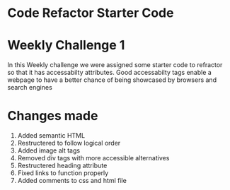 # Code Refactor Starter Code

# Weekly Challenge  1

In this Weekly challenge we were assigned some starter code to refractor so that it has accessabilty attributes. Good accessabilty tags enable a webpage to have a better chance of being showcased by browsers and search engines

<h1>Changes made</h1>
    <ol>
<li>Added semantic HTML</li>
<li>Restructered to follow logical order</li>
<li>Added image alt tags</li>
<li>Removed div tags with more accessible alternatives</li>
<li>Restructered heading attribute</li>
<li>Fixed links to function properly</li>
<li>Added comments to css and html file</li>
</ol>
